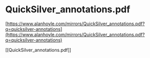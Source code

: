 # QuickSilver_annotations.pdf

[https://www.alanhoyle.com/mirrors/QuickSilver_annotations.pdf?q=quicksilver-annotations](https://www.alanhoyle.com/mirrors/QuickSilver_annotations.pdf?q=quicksilver-annotations)

[[QuickSilver_annotations.pdf]]